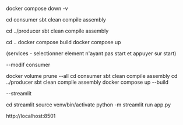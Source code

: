 docker compose down -v

cd consumer
sbt clean compile assembly

cd ../producer
sbt clean compile assembly

cd ..
docker compose build
docker compose up

(services - selectionner element n'ayant pas start et appuyer sur start)


--modif consumer


docker volume prune --all
cd consumer
sbt clean compile assembly
cd ../producer
sbt clean compile assembly
docker compose up --build

--streamlit


cd streamlit
source venv/bin/activate
python -m streamlit run app.py

http://localhost:8501
